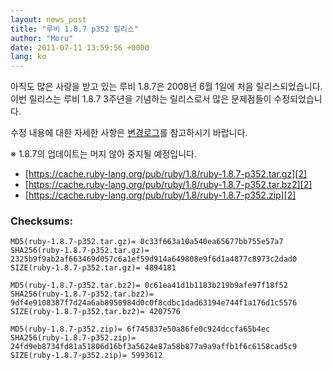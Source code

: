 ```yaml
---
layout: news_post
title: "루비 1.8.7 p352 릴리스"
author: "Moru"
date: 2011-07-11 13:59:56 +0000
lang: ko
---
```


아직도 많은 사랑을 받고 있는 루비 1.8.7은 2008년 6월 1일에 처음 릴리스되었습니다. 이번 릴리스는 루비
1.8.7 3주년을 기념하는 릴리스로서 많은 문제점들이 수정되었습니다.

수정 내용에 대한 자세한 사항은 [변경로그][1]를 참고하시기 바랍니다.

※ 1.8.7의 업데이트는 머지 않아 중지될 예정입니다.

* [https://cache.ruby-lang.org/pub/ruby/1.8/ruby-1.8.7-p352.tar.gz][2]
* [https://cache.ruby-lang.org/pub/ruby/1.8/ruby-1.8.7-p352.tar.bz2][2]
* [https://cache.ruby-lang.org/pub/ruby/1.8/ruby-1.8.7-p352.zip][2]

### Checksums:

    MD5(ruby-1.8.7-p352.tar.gz)= 0c33f663a10a540ea65677bb755e57a7
    SHA256(ruby-1.8.7-p352.tar.gz)= 2325b9f9ab2af663469d057c6a1ef59d914a649808e9f6d1a4877c8973c2dad0
    SIZE(ruby-1.8.7-p352.tar.gz)= 4894181

    MD5(ruby-1.8.7-p352.tar.bz2)= 0c61ea41d1b1183b219b9afe97f18f52
    SHA256(ruby-1.8.7-p352.tar.bz2)= 9df4e9108387f7d24a6ab8950984d0c0f8cdbc1dad63194e744f1a176d1c5576
    SIZE(ruby-1.8.7-p352.tar.bz2)= 4207576

    MD5(ruby-1.8.7-p352.zip)= 6f745837e50a86fe0c924dccfa65b4ec
    SHA256(ruby-1.8.7-p352.zip)= 24fd9eb8734fd81a51806d16bf3a5624e87a58b877a9a9affb1f6c6158cad5c9
    SIZE(ruby-1.8.7-p352.zip)= 5993612



[1]: http://svn.ruby-lang.org/repos/ruby/tags/v1_8_7_352/ChangeLog
[2]: https://cache.ruby-lang.org/pub/ruby/1.8/ruby-1.8.7-p352.tar.gz
